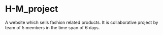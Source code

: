 # H-M_project
A website which sells fashion related products. It is collaborative project by team of 5 members in the time span of 6 days.  
